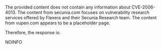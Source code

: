 The provided content does not contain any information about CVE-2006-4013. The content from secunia.com focuses on vulnerability research services offered by Flexera and their Secunia Research team. The content from vupen.com appears to be a placeholder page.

Therefore, the response is:

NOINFO